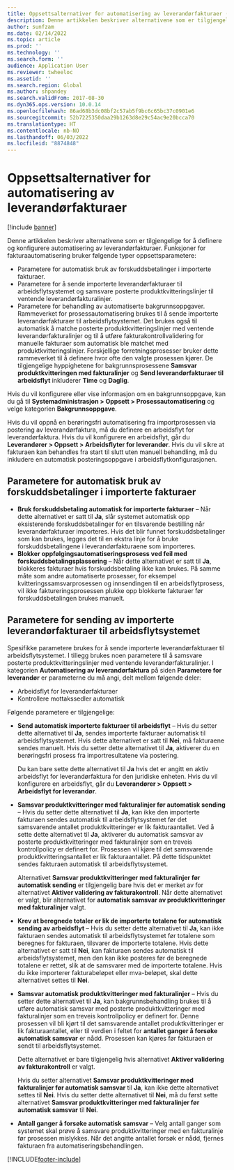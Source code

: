 ```yaml
---
title: Oppsettsalternativer for automatisering av leverandørfakturaer (forhåndsversjon)
description: Denne artikkelen beskriver alternativene som er tilgjengelige for å definere og konfigurere automatisering av leverandørfakturaer.
author: sunfzam
ms.date: 02/14/2022
ms.topic: article
ms.prod: ''
ms.technology: ''
ms.search.form: ''
audience: Application User
ms.reviewer: twheeloc
ms.assetid: ''
ms.search.region: Global
ms.author: shpandey
ms.search.validFrom: 2017-08-30
ms.dyn365.ops.version: 10.0.14
ms.openlocfilehash: 86ad68b3dc08bf2c57ab5f9bc6c65bc37c0901e6
ms.sourcegitcommit: 52b7225350daa29b1263d8e29c54ac9e20bcca70
ms.translationtype: HT
ms.contentlocale: nb-NO
ms.lasthandoff: 06/03/2022
ms.locfileid: "8874848"
---
```

# <a name="setup-options-for-vendor-invoice-automation"></a>Oppsettsalternativer for automatisering av leverandørfakturaer

[!include [banner](../includes/banner.md)]

Denne artikkelen beskriver alternativene som er tilgjengelige for å definere og konfigurere automatisering av leverandørfakturaer. Funksjoner for fakturaautomatisering bruker følgende typer oppsettsparametere:

- Parametere for automatisk bruk av forskuddsbetalinger i importerte fakturaer.
- Parametere for å sende importerte leverandørfakturaer til arbeidsflytsystemet og samsvare posterte produktkvitteringslinjer til ventende leverandørfakturalinjer.
- Parametere for behandling av automatiserte bakgrunnsoppgaver. Rammeverket for prosessautomatisering brukes til å sende importerte leverandørfakturaer til arbeidsflytsystemet. Det brukes også til automatisk å matche posterte produktkvitteringslinjer med ventende leverandørfakturalinjer og til å utføre fakturakontrollvalidering for manuelle fakturaer som automatisk ble matchet med produktkvitteringslinjer. Forskjellige forretningsprosesser bruker dette rammeverket til å definere hvor ofte den valgte prosessen kjører. De tilgjengelige hyppighetene for bakgrunnsprosessene **Samsvar produktkvitteringen med fakturalinjer** og **Send leverandørfakturaer til arbeidsflyt** inkluderer **Time** og **Daglig**.

Hvis du vil konfigurere eller vise informasjon om en bakgrunnsoppgave, kan du gå til **Systemadministrasjon \> Oppsett \> Prosessautomatisering** og velge kategorien **Bakgrunnsoppgave**.

Hvis du vil oppnå en berøringsfri automatisering fra importprosessen via postering av leverandørfaktura, må du definere en arbeidsflyt for leverandørfaktura. Hvis du vil konfigurere en arbeidsflyt, går du **Leverandører > Oppsett > Arbeidsflyter for leverandør**. Hvis du vil sikre at fakturaen kan behandles fra start til slutt uten manuell behandling, må du inkludere en automatisk posteringsoppgave i arbeidsflytkonfigurasjonen.

## <a name="parameters-for-automatically-applying-prepayments-in-imported-invoices"></a>Parametere for automatisk bruk av forskuddsbetalinger i importerte fakturaer

- **Bruk forskuddsbetaling automatisk for importerte fakturaer** – Når dette alternativet er satt til **Ja**, slår systemet automatisk opp eksisterende forskuddsbetalinger for en tilsvarende bestilling når leverandørfakturaer importeres. Hvis det blir funnet forskuddsbetalinger som kan brukes, legges det til en ekstra linje for å bruke forskuddsbetalingene i leverandørfakturaene som importeres.
- **Blokker oppfølgingsautomatiseringsprosess ved feil med forskuddsbetalingsplassering** – Når dette alternativet er satt til **Ja**, blokkeres fakturaer hvis forskuddsbetaling ikke kan brukes. På samme måte som andre automatiserte prosesser, for eksempel kvitteringssamsvarprosessen og innsendingen til en arbeidsflytprosess, vil ikke faktureringsprosessen plukke opp blokkerte fakturaer før forskuddsbetalingen brukes manuelt. 

## <a name="parameters-for-submitting-imported-vendor-invoices-to-the-workflow-system"></a>Parametere for sending av importerte leverandørfakturaer til arbeidsflytsystemet

Spesifikke parametere brukes for å sende importerte leverandørfakturaer til arbeidsflytsystemet. I tillegg brukes noen parametere til å samsvare posterte produktkvitteringslinjer med ventende leverandørfakturalinjer. I kategorien **Automatisering av leverandørfaktura** på siden **Parametere for leverandør** er parameterne du må angi, delt mellom følgende deler:

- Arbeidsflyt for leverandørfakturaer
- Kontrollere mottakssedler automatisk

Følgende parametere er tilgjengelige:

- **Send automatisk importerte fakturaer til arbeidsflyt** – Hvis du setter dette alternativet til **Ja**, sendes importerte fakturaer automatisk til arbeidsflytsystemet. Hvis dette alternativet er satt til **Nei**, må fakturaene sendes manuelt. Hvis du setter dette alternativet til **Ja**, aktiverer du en berøringsfri prosess fra importresultatene via postering.

    Du kan bare sette dette alternativet til **Ja** hvis det er angitt en aktiv arbeidsflyt for leverandørfaktura for den juridiske enheten. Hvis du vil konfigurere en arbeidsflyt, går du **Leverandører \> Oppsett \> Arbeidsflyt for leverandør**.

- **Samsvar produktkvitteringer med fakturalinjer før automatisk sending** – Hvis du setter dette alternativet til **Ja**, kan ikke den importerte fakturaen sendes automatisk til arbeidsflytsystemet før det samsvarende antallet produktkvitteringer er lik fakturaantallet. Ved å sette dette alternativet til **Ja**, aktiverer du automatisk samsvar av posterte produktkvitteringer med fakturalinjer som en treveis kontrollpolicy er definert for. Prosessen vil kjøre til det samsvarende produktkvitteringsantallet er lik fakturaantallet. På dette tidspunktet sendes fakturaen automatisk til arbeidsflytsystemet.

    Alternativet **Samsvar produktkvitteringer med fakturalinjer før automatisk sending** er tilgjengelig bare hvis det er merket av for alternativet **Aktiver validering av fakturakontroll**. Når dette alternativet er valgt, blir alternativet for **automatisk samsvar av produktkvitteringer med fakturalinjer** valgt.

- **Krev at beregnede totaler er lik de importerte totalene for automatisk sending av arbeidsflyt** – Hvis du setter dette alternativet til **Ja**, kan ikke fakturaen sendes automatisk til arbeidsflytsystemet før totalene som beregnes for fakturaen, tilsvarer de importerte totalene. Hvis dette alternativet er satt til **Nei**, kan fakturaen sendes automatisk til arbeidsflytsystemet, men den kan ikke posteres før de beregnede totalene er rettet, slik at de samsvarer med de importerte totalene. Hvis du ikke importerer fakturabeløpet eller mva-beløpet, skal dette alternativet settes til **Nei**.
- **Samsvar automatisk produktkvitteringer med fakturalinjer** – Hvis du setter dette alternativet til **Ja**, kan bakgrunnsbehandling brukes til å utføre automatisk samsvar med posterte produktkvitteringer med fakturalinjer som en treveis kontrollpolicy er definert for. Denne prosessen vil bli kjørt til det samsvarende antallet produktkvitteringer er lik fakturaantallet, eller til verdien i feltet for **antallet ganger å forsøke automatisk samsvar** er nådd. Prosessen kan kjøres før fakturaen er sendt til arbeidsflytsystemet.

    Dette alternativet er bare tilgjengelig hvis alternativet **Aktiver validering av fakturakontroll** er valgt.

    Hvis du setter alternativet **Samsvar produktkvitteringer med fakturalinjer før automatisk samsvar** til **Ja**, kan ikke dette alternativet settes til **Nei**. Hvis du setter dette alternativet til **Nei**, må du først sette alternativet **Samsvar produktkvitteringer med fakturalinjer før automatisk samsvar** til **Nei**.

- **Antall ganger å forsøke automatisk samsvar** – Velg antall ganger som systemet skal prøve å samsvare produktkvitteringer med en fakturalinje før prosessen mislykkes. Når det angitte antallet forsøk er nådd, fjernes fakturaen fra automatiseringsbehandlingen.



[!INCLUDE[footer-include](../../includes/footer-banner.md)]

